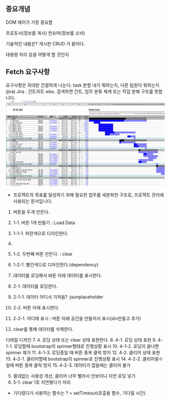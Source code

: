 ## 중요개념

DOM 제어가 가장 중요함


프로듀서(정보를 게시)
컨슈머(정보를 소비)


기술적인 내용은? 게시판 CRUD 가 끝이다.

대용량 처리 등을 어떻게 할 것인지 


## Fetch 요구사항

요구사항은 최대한 간결하게 나눈다. task 분할
내가 뭐하는지, 다른 팀원이 뭐하는지(jira)
Jira : 간트차트
wbs. 검색하면 간트, 업무 분류 체계 또는 작업 분해 구조를 뜻합니다.
![alt text](image.png)
- 프로젝트의 목표를 달성하기 위해 필요한 업무를 세분화한 구조로, 프로젝트 관리에 사용되는 문서입니다.

1. 버튼을 두개 만든다.
2. 1-1. 버튼 1개 만들기 : Load Data
3. 1-1-1. 파란색으로 디자인한다.
4. 
5. 1-2. 두번째 버튼 만든다. : clear
6. 1-2-1. 빨간색으로 디자인한다.(dependency)

2. 데이터를 로딩해서 바튼 아래 데이터를 표시한다.
3. 2-1. 데이터를 로딩한다.
4. 2-1-1. 데이터 어디서 가져옴? :jsonplaceholder
5. 2-2. 버튼 아래 표시한다.
6. 2-2-1. 어디에 표시 : 버튼 아래 공간을 만들어서 표시(div만들고 추가)


3. clear를 통해 데이터를 삭제한다.

디테일 디자인
7. 4. 로딩 상태 또는 clear 상태 표현한다.
8. 4-1. 로딩 상태 표현
9. 4-1-1. 로딩할때 bootstrap의 spinner형태로 진행상황 표시
10. 4-1-2. 로딩이 끝나면 spinner 제거
11. 4-1-3. 로딩중일 때 버튼 중복 클릭 방지
12. 4-2. 클리어 상태 표현
13. 4-2-1. 클리어할때 bootstrap의 spinner로 진행상황 표시
14. 4-2-2. 클리어중ㅇ일때 버튼 중복 클릭 방지
15. 4-2-3. 데이터가 없을때는 클리어 불가

5. 쓸데없는 사용성 개선, 클리어 너무 빨라서 안보이니 지연 로딩 넣기
6. 5-1. clear 1초 지연했다가 처리


- 기다렸다가 사용하는 함수는 ? > setTimeout(호출될 함수, 기다릴 시간)


